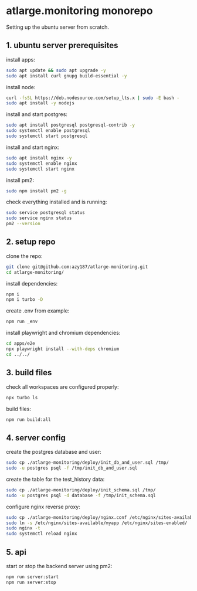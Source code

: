 # atlarge.monitoring monorepo

Setting up the ubuntu server from scratch.

## 1. ubuntu server prerequisites

install apps:

```sh
sudo apt update && sudo apt upgrade -y
sudo apt install curl gnupg build-essential -y
```

install node:

```sh
curl -fsSL https://deb.nodesource.com/setup_lts.x | sudo -E bash -
sudo apt install -y nodejs
```

install and start postgres:

```sh
sudo apt install postgresql postgresql-contrib -y
sudo systemctl enable postgresql
sudo systemctl start postgresql
```

install and start nginx:

```sh
sudo apt install nginx -y
sudo systemctl enable nginx
sudo systemctl start nginx
```

install pm2:

```sh
sudo npm install pm2 -g
```

check everything installed and is running:

```sh
sudo service postgresql status
sudo service nginx status
pm2 --version
```

## 2. setup repo

clone the repo:

```sh
git clone git@github.com:azy187/atlarge-monitoring.git
cd atlarge-monitoring/
```

install dependencies:

```sh
npm i
npm i turbo -D
```

create .env from example:

```sh
npm run _env
```

install playwright and chromium dependencies:

```sh
cd apps/e2e
npx playwright install --with-deps chromium
cd ../../
```

## 3. build files

check all workspaces are configured properly:

```sh
npx turbo ls
```

build files:

```sh
npm run build:all
```

## 4. server config

create the postgres database and user:

```sh
sudo cp ./atlarge-monitoring/deploy/init_db_and_user.sql /tmp/
sudo -u postgres psql -f /tmp/init_db_and_user.sql

```

create the table for the test_history data:

```sh
sudo cp ./atlarge-monitoring/deploy/init_schema.sql /tmp/
sudo -u postgres psql -d database -f /tmp/init_schema.sql

```

configure nginx reverse proxy:

```sh
sudo cp ./atlarge-monitoring/deploy/nginx.conf /etc/nginx/sites-available/myapp
sudo ln -s /etc/nginx/sites-available/myapp /etc/nginx/sites-enabled/
sudo nginx -t
sudo systemctl reload nginx
```

## 5. api

start or stop the backend server using pm2:

```sh
npm run server:start
npm run server:stop
```
